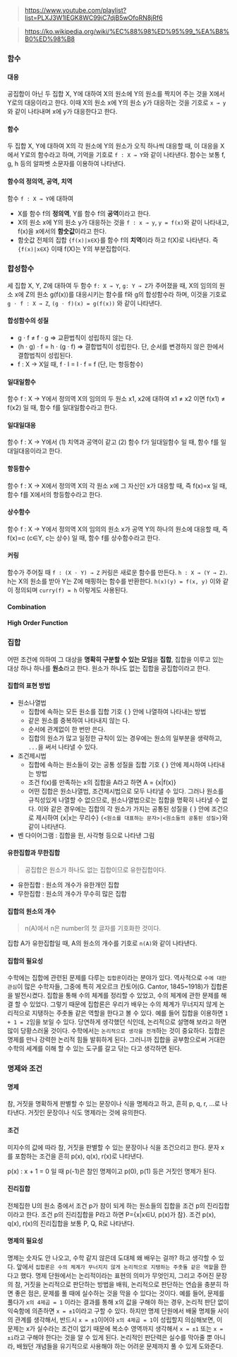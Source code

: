 > https://www.youtube.com/playlist?list=PLXJ3W1lEGK8WC99iC7djB5wOfoRN8jRf6

> https://ko.wikipedia.org/wiki/%EC%88%98%ED%95%99_%EA%B8%B0%ED%98%B8

### 함수
#### 대응
공집합이 아닌 두 집합 X, Y에 대하여 X의 원소에 Y의 원소를 짝지어 주는 것을 X에서 Y로의 대응이라고 한다. 이때 X의 원소 x에 Y의 원소 y가 대응하는 것을 기호로 `x → y`와 같이 나타내며 x에 y가 대응한다고 한다.

#### 함수
두 집합 X, Y에 대하여 X의 각 원소에 Y의 원소가 오직 하나씩 대응할 때, 이 대응을 X에서 Y로의 함수라고 하며, 기억을 기호로 `f : X → Y`와 같이 나타낸다. 함수는 보통 f, g, h 등의 알파벳 소문자를 이용하여 나타낸다.

#### 함수의 정의역, 공역, 치역
함수 `f : X → Y`에 대하여
- X를 함수 f의 **정의역**, Y를 함수 f의 **공역**이라고 한다.
- X의 원소 x에 Y의 원소 y가 대응하는 것을 `f : x → y`, `y = f(x)`와 같이 나타내고, f(x)을 x에서의 **함숫값**이라고 한다.
- 함숫값 전체의 집합 `{f(x)|x∈X}`를 함수 f의 **치역**이라 하고 f(X)로 나타낸다. 즉 `{f(x)|x∈X}` 이때 f(X)는 Y의 부분집합이다.

### 합성함수
세 집합 X, Y, Z에 대하여 두 함수 `f: X → Y`, `g: Y → Z`가 주어졌을 때, X의 임의의 원소 x에 Z의 원소 g(f(x))를 대응시키는 함수를 f와 g의 합성함수라 하며, 이것을 기호로 `g ⋅ f : X → Z`, `(g ⋅ f)(x) = g(f(x))` 와 같이 나타낸다.

#### 합성함수의 성질
- g ⋅ f ≠ f ⋅ g => 교환법칙이 성립하지 않는 다.
- (h ⋅ g) ⋅ f = h ⋅ (g ⋅ f) => 결합법칙이 성립한다. 단, 순서를 변경하지 않은 한에서 결합법칙이 성립된다.
- f : X → X일 때, f ⋅ I = I ⋅ f = f (단, I는 항등함수)

#### 일대일함수
함수 f : X → Y에서 정의역 X의 임의의 두 원소 x1, x2에 대하여 x1 ≠ x2 이면 f(x1) ≠ f(x2) 일 때, 함수 f를 일대일함수라고 한다.

#### 일대일대응
함수 f : X → Y에서 (1) 치역과 공역이 같고 (2) 함수 f가 일대일함수 일 때, 함수 f를 일대일대응이라고 한다.

#### 항등함수
함수 f : X → X에서 정의역 X의 각 원소 x에 그 자신인 x가 대응할 때, 즉 f(x)=x 일 때, 함수 f를 X에서의 항등함수라고 한다.

#### 상수함수
함수 f : X → Y에서 정의역 X의 임의의 원소 x가 공역 Y의 하나의 원소에 대응할 때, 즉 f(x)=c (c∈Y, c는 상수) 일 때, 함수 f를 상수함수라고 한다.

#### 커링
함수가 주어질 때 `f : (X ⋅ Y) → Z` 커링은 새로운 함수를 만든다. `h : X → (Y → Z)`.
h는 X의 원소를 받아 Y는 Z에 매핑하는 함수를 반환한다. `h(x)(y) = f(x, y)` 이와 같이 정의되며
`curry(f) = h` 이렇게도 사용된다.

#### Combination

#### High Order Function

### 집합
어떤 조건에 의하여 그 대상을 **명확히 구분할 수 있는 모임**을 **집합**, 집합을 이루고 있는 대상 하나 하나를 **원소**라고 한다.
원소가 하나도 없는 집합을 공집합이라고 한다.


#### 집합의 표현 방법
- 원소나열법
  - 집합에 속하는 모든 원소를 집합 기호 { } 안에 나열하여 나타내는 방법
  - 같은 원소를 중복하여 나타내지 않는 다.
  - 순서에 관계없이 한 번만 쓴다.
  - 집합의 원소가 많고 일정한 규칙이 있는 경우에는 원소의 일부분을 생략하고, `...`을 써서 나타낼 수 있다.
- 조건제시법
  - 집합에 속하는 원소들이 갖는 공통 성질을 집합 기호 { } 안에 제시하여 나타내는 방법
  - 조건 f(x)를 만족하는 x의 집합을 A라고 하면 A = {x|f(x)}
  - 어떤 집합은 원소나열법, 조건제시법으로 모두 나타낼 수 있다. 그러나 원소를 규칙성있게 나열할 수 없으므로, 원소나열법으로는 집합을 명확히 나타낼 수 없다. 이와 같은 경우에는 집합의 각 원소가 가지는 공통된 성질을 { } 안에 조건으로 제시하여 {x|x는 무리수} `{<원소를 대표하는 문자>|<원소들의 공통된 성질>}`와 같이 나타낸다.
- 벤 다이어그램 : 집합을 원, 사각형 등으로 나타낸 그림

#### 유한집합과 무한집합
> 공집합은 원소가 하나도 없는 집합이므로 유한집합이다.

- 유한집합 : 원소의 개수가 유한개인 집합
- 무한집합 : 원소의 개수가 무수히 많은 집합

#### 집합의 원소의 개수
> n(A)에서 n은 number의 첫 글자를 기호화한 것이다.

집합 A가 유한집합일 때, A의 원소의 개수를 기호로 `n(A)`와 같이 나타낸다.

#### 집합의 필요성
수학에는 집합에 관련된 문제를 다루는 `집합론`이라는 분야가 있다. 역사적으로 `수에 대한 관심`이 많은 수학자들, 그중에 특히 게오르크 칸토어(G. Cantor, 1845~1918)가 집합론을 발전시켰다. 집합을 통해 수의 체계를 정리할 수 있었고, 수의 체계에 관한 문제를 해결 할 수 있었다. 그렇기 때문에 집합론은 우리가 배우는 수의 체계가 무너지지 않게 논리적으로 지탱하는 주춧돌 같은 역할을 한다고 볼 수 있다. 예를 들어 집합을 이용하면 `1 + 1 = 2`임을 보일 수 있다. 당연하게 생각했던 식인데, 논리적으로 설명해 보라고 하면 많이 당황스러울 것이다. 수학에서는 `논리적으로 생각을 전개`하는 것이 중요하다. 집합은 명제를 만나 강력한 논리적 힘들 발휘하게 된다. 그러니까 집합을 공부함으로써 거대한 수학의 세계를 이해 할 수 있는 도구를 갈고 닦는 다고 생각하면 된다.

### 명제와 조건
#### 명제
참, 거짓을 명확하게 판별할 수 있는 문장이나 식을 명제라고 하고, 흔히 p, q, r, ...로 나타낸다. 거짓인 문장이나 식도 명제라는 것에 유의한다.

#### 조건
미지수의 값에 따라 참, 거짓을 판별할 수 있는 문장이나 식을 조건으리고 한다. 문자 x를 포함하는 조건을 흔히 p(x), q(x), r(x)로 나타낸다.

p(x) : x + 1 = 0 일 때 p(-1)은 참인 명제이고 p(0), p(1) 등은 거짓인 명제가 된다.

#### 진리집합
전체집한 U의 원소 중에서 조건 p가 참이 되게 하는 원소들의 집합을 조건 p의 진리집합이라고 한다. 조건 p의 진리집합을 P라고 하면 P={x|x∈U, p(x)가 참}. 조건 p(x), q(x), r(x)의 진리집합을 보통 P, Q, R로 나타낸다.

#### 명제의 필요성
명제는 숫자도 안 나오고, 수학 같지 않은데 도대체 왜 배우는 걸까? 하고 생각할 수 있다. 앞에서 `집합론은 수의 체계가 무너지지 않게 논리적으로 지탱하는 주춧돌 같은 역할`을 한다고 했다. 명제 단원에서는 논리적이라는 표현의 의미가 무엇인지, 그리고 주어진 문장의 참, 거짓을 논리적으로 판단하는 방법을 배워, 논리적으로 판단하는 연습을 충분히 하면 좋은 점은, 문제를 풀 때에 실수하는 것을 막을 수 있다는 것이다. 예를 들어, 문제를 풀다가 `x의 4제곱 = 1` 이라는 결과를 통해 x의 값을 구해야 하는 경우, 논리적 판단 없이 익숙함에 의존하면 `x = ±1`이라고 구할 수 있다. 하지만 명제 단원에서 배울 명제들 사이의 관계를 생각해서, 반드시 `x = ±1`이어야 `x의 4제곱 = 1`이 성립할지 의심해보면, 이 문제는 x가 실수라는 조건이 없기 때문에 복소수 영역까지 생각해서 `x = ±1` 또는 `x = ±i`라고 구해야 한다는 것을 알 수 있게 된다. 논리적인 판단력은 실수를 막아줄 뿐 아니라, 배웠던 개념들을 유기적으로 사용해야 하는 어려운 문제까지 풀 수 있게 도와준다.